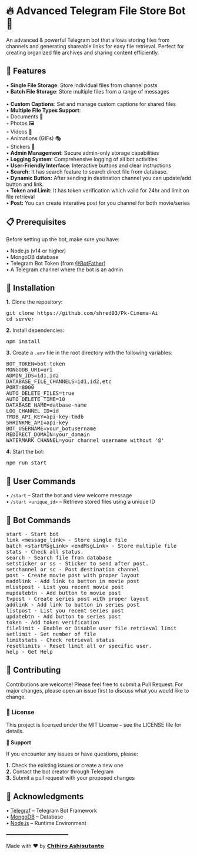 <h1>🔥 Advanced Telegram File Store Bot 📁</h1>

An advanced &amp; powerful Telegram bot that allows storing files from channels and generating shareable links for easy file retrieval. Perfect for creating organized file archives and sharing content efficiently.

<h2>🌟 Features</h2>

• <b>Single File Storage</b>: Store individual files from channel posts<br>
• <b>Batch File Storage</b>: Store multiple files from a range of messages<br>  
• <b>Custom Captions</b>: Set and manage custom captions for shared files<br>
• <b>Multiple File Types Support</b>:<br>
  ◦ Documents 📄<br>
  ◦ Photos 🖼️<br>
  ◦ Videos 🎥<br>
  ◦ Animations (GIFs) 🎭<br>
  ◦ Stickers 🎯<br>
• <b>Admin Management</b>: Secure admin-only storage capabilities<br>
• <b>Logging System</b>: Comprehensive logging of all bot activities<br>
• <b>User-Friendly Interface</b>: Interactive buttons and clear instructions<br>
• <b>Search:</b> It has search feature to search direct file from database.<br>
• <b>Dynamic Button:</b> After sending in destination channel you can update/add button and link.<br>
• <b>Token and Limit:</b> It has token verification which vaild for 24hr and limit on file retrieval<br>
• <b>Post:</b> You can create interative post for you channel for both movie/series

<h2>📋 Prerequisites</h2>

Before setting up the bot, make sure you have:

• Node.js (v14 or higher)<br>
• MongoDB database<br>
• Telegram Bot Token (from <a href="https://t.me/botfather">@BotFather</a>)<br>
• A Telegram channel where the bot is an admin<br>

<h2>🚀 Installation</h2>

<b>1.</b> Clone the repository:
<pre>git clone https://github.com/shred03/Pk-Cinema-Ai
cd server</pre>

<b>2.</b> Install dependencies:
<pre>npm install</pre>

<b>3.</b> Create a <code>.env</code> file in the root directory with the following variables:
<pre>BOT_TOKEN=bot-token
MONGODB_URI=uri
ADMIN_IDS=id1,id2
DATABASE_FILE_CHANNELS=id1,id2,etc
PORT=8000
AUTO_DELETE_FILES=true
AUTO_DELETE_TIME=10
DATABASE_NAME=datbase-name
LOG_CHANNEL_ID=id
TMDB_API_KEY=api-key-tmdb
SHRINKME_API=api-key
BOT_USERNAME=your_botusername
REDIRECT_DOMAIN=your_domain
WATERMARK_CHANNEL=your_channel_username without '@'</pre>

<b>4.</b> Start the bot:
<pre>npm run start</pre>

<h2>👥 User Commands</h2>

• <code>/start</code> – Start the bot and view welcome message<br>
• <code>/start &lt;unique_id&gt;</code> – Retrieve stored files using a unique ID<br>

<h2>📝 Bot Commands</h2>
<pre>start - Start bot 
link &lt;message_link&gt; - Store single file
batch &lt;startMsgLink&gt; &lt;endMsgLink&gt; - Store multiple file
stats - Check all status.
search - Search file from database
setsticker or ss - Sticker to send after post.
setchannel or sc - Post destination channel
post - Create movie post with proper layout
maddlink - Add link to button in movie post
mlistpost - List you recent movie post
mupdatebtn - Add button to movie post
tvpost - Create series post with proper layout
addlink - Add link to button in series post
listpost - List you recent series post
updatebtn - Add button to series post 
token - Add token verification
filelimit - Enable or Disable user file retrieval limit
setlimit - Set number of file
limitstats - Check retrieval status 
resetlimits - Reset limit all or specific user.
help - Get Help</pre>

<h2>🤝 Contributing</h2>

Contributions are welcome! Please feel free to submit a Pull Request. For major changes, please open an issue first to discuss what you would like to change.

<h3>📜 License</h3>

This project is licensed under the MIT License – see the LICENSE file for details.

<b>💬 Support</b>

If you encounter any issues or have questions, please:

<b>1.</b> Check the existing issues or create a new one<br>
<b>2.</b> Contact the bot creator through Telegram<br>
<b>3.</b> Submit a pull request with your proposed changes<br>

<h2>🙏 Acknowledgments</h2>

• <a href="https://github.com/telegraf/telegraf">Telegraf</a> – Telegram Bot Framework<br>
• <a href="https://www.mongodb.com/">MongoDB</a> – Database<br>
• <a href="https://nodejs.org/">Node.js</a> – Runtime Environment<br>

━━━━━━━━━━━━━━━━━━━━

Made with ❤️ by <a href="https://t.me/chihiro_assistant_bot">𝗖𝗵𝗶𝗵𝗶𝗿𝗼 𝗔𝘀𝗵𝗶𝘀𝘂𝘁𝗮𝗻𝘁𝗼</a>